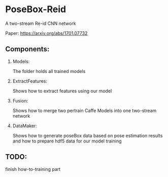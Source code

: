 # PoseBox-Reid

A two-stream Re-id CNN network

Paper: https://arxiv.org/abs/1701.07732


## Components:

1) Models:

   The folder holds all trained models

2) ExtractFeatures:

   Shows how to extract features using our model
   
3) Fusion:

   Shows how to merge two pertrain Caffe Models into one two-stream network

4) DataMaker:

   Shows how to generate poseBox data based on pose estimation results and how to prepare hdf5 data for our model training 

## TODO:

   finish how-to-training part